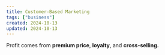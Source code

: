 ```yaml
---
title: Customer-Based Marketing
tags: ["business"]
created: 2024-10-13
updated: 2024-10-13
---
```


Profit comes from **premium price**, **loyalty**, and **cross-selling.**